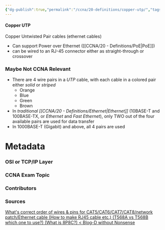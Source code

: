 ```yaml
---
{"dg-publish":true,"permalink":"/ccna/20-definitions/copper-utp/","tags":["defs_ccna"],"created":"2023-11-05T10:55:11.000-08:00","updated":"2023-11-12T19:21:19.785-08:00"}
---
```


#### Copper UTP
Copper Untwisted Pair cables (ethernet cables)
- Can support Power over Ethernet ([[CCNA/20 - Definitions/PoE\|PoE]])
- can be wired to an RJ-45 connector either as straight-through or crossover

### Maybe Not CCNA Relevant
- There are 4 wire pairs in a *UTP* cable, with each cable in a colored pair either *solid* or *striped*
	- Orange
	- Blue
	- Green
	- Brown
- In *traditional [[CCNA/20 - Definitions/Ethernet\|Ethernet]]* (10BASE-T and 100BASE-TX, or *Ethernet* and *Fast Ethernet*), only TWO out of the four available pairs are used for data transfer
- In 1000BASE-T (Gigabit) and above, all 4 pairs are used


# Metadata
### OSI or TCP/IP Layer

### CCNA Exam Topic

### Contributors

### Sources
[What's correct order of wires & pins for CAT5/CAT6/CAT7/CAT8/network patch/Ethernet cable (How to make RJ45 cable etc.) (T568A vs T568B which one to use?) (What is 8P8C?) < Blog-D without Nonsense](https://dannyda.com/2021/11/05/whats-correct-order-of-wires-pins-for-cat5-cat6-cat7-cat8-network-patch-ethernet-cable-how-to-make-rj45-cable-etc/)
